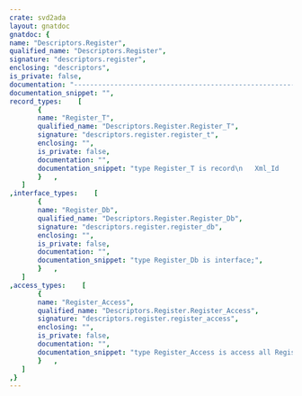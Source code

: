 ```yaml
---
crate: svd2ada
layout: gnatdoc
gnatdoc: {
name: "Descriptors.Register",
qualified_name: "Descriptors.Register",
signature: "descriptors.register",
enclosing: "descriptors",
is_private: false,
documentation: "----------------------------------------------------------------------------\n                                                                          --\n                          SVD Binding Generator                           --\n                                                                          --\n                    Copyright (C) 2015-2016, AdaCore                      --\n                                                                          --\n SVD2Ada is free software;  you can  redistribute it  and/or modify it    --\n under terms of the  GNU General Public License as published  by the Free --\n Software  Foundation;  either version 3,  or (at your option) any later  --\n version.  SVD2Ada is distributed in the hope that it will be useful, but --\n WITHOUT ANY WARRANTY;  without even the  implied warranty of MERCHANTA-  --\n BILITY or FITNESS FOR A PARTICULAR PURPOSE.  See the GNU General Public  --\n License for  more details.  You should have  received  a copy of the GNU --\n General Public License  distributed with SVD2Ada; see file COPYING3.  If --\n not, go to http://www.gnu.org/licenses for a complete copy of the        --\n license.                                                                 --\n                                                                          --\n----------------------------------------------------------------------------",
documentation_snippet: "",
record_types:    [
       {
       name: "Register_T",
       qualified_name: "Descriptors.Register.Register_T",
       signature: "descriptors.register.register_t",
       enclosing: "",
       is_private: false,
       documentation: "",
       documentation_snippet: "type Register_T is record\n   Xml_Id           : Unbounded.Unbounded_String;\n   Name             : Unbounded.Unbounded_String;\n   Display_Name     : Unbounded.Unbounded_String;\n   Description      : Unbounded.Unbounded_String;\n   Alternate_Group  : Unbounded.Unbounded_String;\n   Alternate_Reg    : Unbounded.Unbounded_String;\n   Address_Offset   : Natural;\n   Reg_Properties   : Register_Properties_T;\n   Mod_Write_Values : Modified_Write_Values_Type := Modify;\n   Read_Action      : Read_Action_Type := Undefined_Read_Action;\n   Fields           : Field_Vectors.Vector;\n   Type_Name        : Unbounded.Unbounded_String;\n   Is_Overlapping   : Boolean := False;\n   Overlap_Suffix   : Unbounded.Unbounded_String;\n   Type_Holder      : Register_Access := null;\n   Ada_Type         : Type_Holders.Holder;\n   Dim              : Positive := 1;\n   Dim_Increment    : Natural := 4;\n   Dim_Index        : Unbounded.Unbounded_String;\nend record;",
       }   ,
   ]
,interface_types:    [
       {
       name: "Register_Db",
       qualified_name: "Descriptors.Register.Register_Db",
       signature: "descriptors.register.register_db",
       enclosing: "",
       is_private: false,
       documentation: "",
       documentation_snippet: "type Register_Db is interface;",
       }   ,
   ]
,access_types:    [
       {
       name: "Register_Access",
       qualified_name: "Descriptors.Register.Register_Access",
       signature: "descriptors.register.register_access",
       enclosing: "",
       is_private: false,
       documentation: "",
       documentation_snippet: "type Register_Access is access all Register_T;",
       }   ,
   ]
,}
---
```

